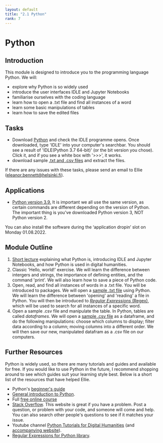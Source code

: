 ```yaml
---
layout: default
title: "2.1 Python"
rank: 7
---
```


# Python

## Introduction
This module is designed to introduce you to the programming language Python. We will:
* explore why Python is so widely used
* introduce the user interfaces IDLE and Jupyter Notebooks
* familiarise ourselves with the coding language
* learn how to open a .txt file and find all instances of a word
* learn some basic manipulations of tables
* learn how to save the edited files

## <a id="tasks">Tasks</a>
* Download [Python](https://www.python.org/downloads/release/python-3913/) and check the IDLE programme opens. Once downloaded, type 'IDLE' into your computer's searchbar. You should see a result of 'IDLE(Python 3.7 64-bit)' (or the bit version you chose). Click it, and if you see a white box with '>>>', it works.
* download sample [.txt and .csv files](./_files/2.1_Python_txt_csv_files.zip) and extract the files.

If there are any issues with these tasks, please send an email to Ellie (eleanor.bennett@helsinki.fi).

## <a id="apps">Applications</a>
* [Python version 3.9.](https://www.python.org/downloads/release/python-3913/) It is important we all use the same version, as certain commands are different depending on the version of Python. The important thing is you've downloaded Python version 3, NOT Python version 2.

You can also install the software during the ‘application dropin’ slot on Monday 01.08.2022.

## <a id="outline">Module Outline</a>
1. [Short lecture](./_files/2.1_Python_lecture.zip) explaining what Python is, introducing IDLE and Jupyter Notebooks, and how Python is used in digital humanities.
2. Classic 'Hello, world!' exercise. We will learn the difference between intergers and strings, the importance of defining entities, and the command 'print'. We will also learn how to save a piece of Python code.
3. Open, read, and find all instances of words in a .txt file. You will be introduced to packages. We will open a [sample .txt file](#tasks) using Python. We will learn the difference between 'opening' and 'reading' a file in Python. You will then be introduced to [_Regular Expressions_ (Regex)](#furtherresources), which will be used to search for all instances of a specific word.
4. Open a sample .csv file and manipulate the table. In Python, tables are called _dataframes_. We will open a [sample .csv file](#tasks) as a dataframe, and do the following manipulations: choose which columns to display; filter data according to a column; moving columns into a different order. We will then save our new, manipulated datafram as a .csv file on our computers.

## <a id="furtherresources">Further Resources</a>
Python is widely used, so there are many tutorials and guides and available for free. If you would like to use Python in the future, I recommend shopping around to see which guides suit your learning style best. Below is a short list of the resources that have helped Ellie.
* Python's [beginner's guide](https://wiki.python.org/moin/BeginnersGuide)
* [General introduction to Python](https://www.youtube.com/watch?v=vr78GEpi0Xk).
* Full [free online course](http://www.karsdorp.io/python-course/)
* [Stack Overflow](https://stackoverflow.com/). This website is great if you have a problem. Post a question, or problem with your code, and someone will come and help. You can also search other people's questions to see if it matches your issue.
* Youtube channel [Python Tutorials for Digital Humanities](https://www.youtube.com/c/PythonTutorialsforDigitalHumanities/featured) (and [accompanying website](https://pythonhumanities.com/python-for-dh-course/)).
* [Regular Expressions for Python library](https://docs.python.org/3/library/re.html).
